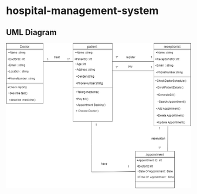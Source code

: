 # hospital-management-system

## UML Diagram

![ hospital-management-system UML Diagram](https://github.com/NORAs-Ali/hospital-management-system/blob/main/ass1websevers1.drawio%20(2).png)
